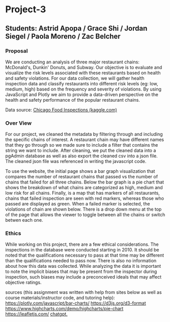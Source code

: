 # Project-3 
## Students: Astrid Apopa / Grace Shi / Jordan Siegel / Paola Moreno / Zac Belcher

### Proposal
We are conducting an analysis of three major restaurant chains: McDonald's, Dunkin' Donuts, and Subway. Our objective is to evaluate and visualize the risk levels associated with these restaurants based on health and safety violations. For our data collection, we will gather health inspection data and classify restaurants into different risk levels (eg: low, medium, high) based on the frequency and severity of violations. By using JavaScript and Plotly we aim to provide a data-driven perspective on the health and safety performance of the popular restaurant chains.

Data source: [Chicago Food Inspections (kaggle.com)](https://www.kaggle.com/datasets/chicago/chicago-food-inspections?resource=download)

### Over View
For our project, we cleaned the metadata by filtering through and including the specific chains of interest. A restaurant chain may have different names that they go through so we made sure to include a filter that contains the string we want to include. After cleaning, we put the cleaned data into a pgAdmin database as well as also export the cleaned csv into a json file. The cleaned json file was referenced in writing the javascript code. 

To use the website, the initial page shows a bar graph visualization that compares the number of restaurant chains that passed vs the number of chains that failed for all three chains. Below the bar graph is a pie chart that shows the breakdown of what chains are categorized as high, medium and low risk for all chains. Finally, is a map that has markers of all restaurants, chains that failed inspection are seen with red markers, whereas those who passed are displayed as green. When a failed marker is selected, the violations of chain are shown below. There is a drop down menu at the top of the page that allows the viewer to toggle between all the chains or switch betwen each one.

### Ethics
While working on this project, there are a few ethical considerations. The inspections in the database were conducted starting in 2010. It should be noted that the qualifications necessary to pass at that time may be different than the qualifications needed to pass now. There is also no information about how this data was collected. While analyzing the data it is important to note the implicit biases that may be present from the inspector during inspection, such biases may include a preconceived ideals that may affect objective ratings.


sources (this assignment was written with help from sites below as well as course materials/instructor code, and tutoring help):
https://plotly.com/javascript/bar-charts/
https://d3js.org/d3-format
https://www.highcharts.com/demo/highcharts/pie-chart
https://leafletjs.com/
[chatgpt.](https://chatgpt.com/)
